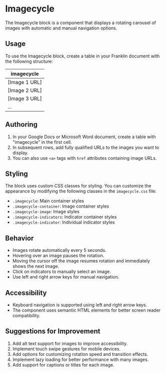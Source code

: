 # Imagecycle

The Imagecycle block is a component that displays a rotating carousel of images with automatic and manual navigation options.

## Usage

To use the Imagecycle block, create a table in your Franklin document with the following structure:

| imagecycle |
|------------|
| [Image 1 URL] |
| [Image 2 URL] |
| [Image 3 URL] |
| ... |

## Authoring

1. In your Google Docs or Microsoft Word document, create a table with "imagecycle" in the first cell.
2. In subsequent rows, add fully qualified URLs to the images you want to display.
3. You can also use `<a>` tags with `href` attributes containing image URLs.

## Styling

The block uses custom CSS classes for styling. You can customize the appearance by modifying the following classes in the `imagecycle.css` file:

- `.imagecycle`: Main container styles
- `.imagecycle-container`: Image container styles
- `.imagecycle-image`: Image styles
- `.imagecycle-indicators`: Indicator container styles
- `.imagecycle-indicator`: Individual indicator styles

## Behavior

- Images rotate automatically every 5 seconds.
- Hovering over an image pauses the rotation.
- Moving the cursor off the image resumes rotation and immediately shows the next image.
- Click on indicators to manually select an image.
- Use left and right arrow keys for manual navigation.

## Accessibility

- Keyboard navigation is supported using left and right arrow keys.
- The component uses semantic HTML elements for better screen reader compatibility.

## Suggestions for Improvement

1. Add alt text support for images to improve accessibility.
2. Implement touch swipe gestures for mobile devices.
3. Add options for customizing rotation speed and transition effects.
4. Implement lazy loading for better performance with many images.
5. Add support for captions or titles for each image.